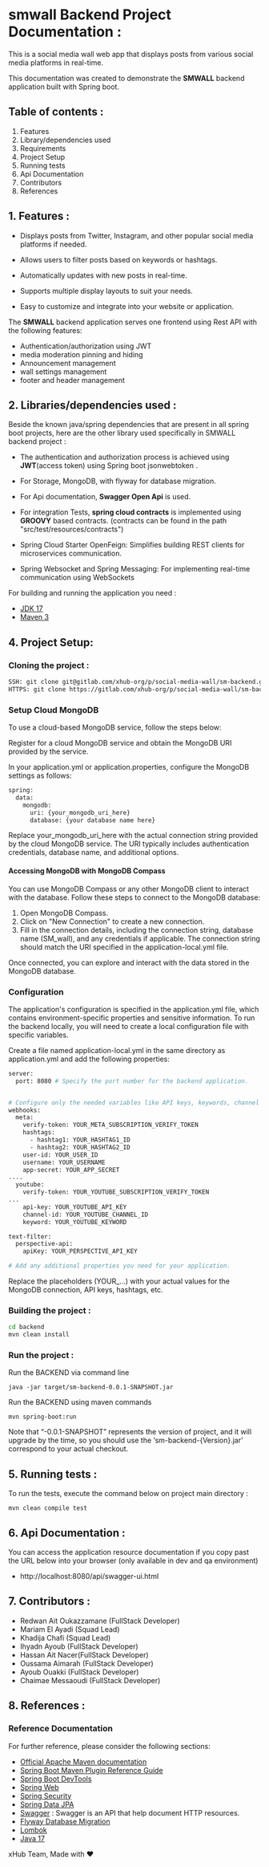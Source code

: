 # smwall Backend Project Documentation :

This is a social media wall web app that displays posts from various social media platforms in real-time.

This documentation was created to demonstrate the **SMWALL** backend application built with Spring boot.

## Table of contents :

1. Features
2. Library/dependencies used
3. Requirements
4. Project Setup
5. Running tests
6. Api Documentation
7. Contributors
8. References

## 1. Features :

- Displays posts from Twitter, Instagram, and other popular social media platforms if needed.

- Allows users to filter posts based on keywords or hashtags.
- Automatically updates with new posts in real-time.
- Supports multiple display layouts to suit your needs.
- Easy to customize and integrate into your website or application.

The **SMWALL** backend application serves one frontend using Rest API with the following features:

- Authentication/authorization using JWT
- media moderation pinning and hiding
- Announcement management
- wall settings management
- footer and header management

## 2. Libraries/dependencies used :

Beside the known java/spring dependencies that are present in all spring boot projects, here are the other library used
specifically in SMWALL backend project :

- The authentication and authorization process is achieved using **JWT**(access token) using Spring boot jsonwebtoken .

- For Storage, MongoDB, with flyway for database migration.
- For Api documentation, **Swagger Open Api** is used.
- For integration Tests, **spring cloud contracts** is implemented using **GROOVY** based contracts. (contracts can be
  found in the path "src/test/resources/contracts")
- Spring Cloud Starter OpenFeign: Simplifies building REST clients for microservices communication.

- Spring Websocket and Spring Messaging: For implementing real-time communication using WebSockets

For building and running the application you need :

- [JDK 17](https://www.oracle.com/java/technologies/javase/jdk17-archive-downloads.html)
- [Maven 3](https://maven.apache.org)

## 4. Project Setup:

### Cloning the project :

```sh
SSH: git clone git@gitlab.com/xhub-org/p/social-media-wall/sm-backend.git
HTTPS: git clone https://gitlab.com/xhub-org/p/social-media-wall/sm-backend.git
```

### Setup Cloud MongoDB

To use a cloud-based MongoDB service, follow the steps below:

Register for a cloud MongoDB service and obtain the MongoDB URI provided by the service.

In your application.yml or application.properties, configure the MongoDB settings as follows:

```sh
spring:
  data:
    mongodb:
      uri: {your_mongodb_uri_here}
      database: {your database name here}
```

Replace your_mongodb_uri_here with the actual connection string provided by the cloud MongoDB service. The URI typically
includes authentication credentials, database name, and additional options.

#### Accessing MongoDB with MongoDB Compass

You can use MongoDB Compass or any other MongoDB client to interact with the database. Follow these steps to connect to
the MongoDB database:

1. Open MongoDB Compass.
2. Click on "New Connection" to create a new connection.
3. Fill in the connection details, including the connection string, database name (SM_wall), and any credentials if
   applicable. The connection string should match the URI specified in the application-local.yml file.

Once connected, you can explore and interact with the data stored in the MongoDB database.

### Configuration

The application's configuration is specified in the application.yml file, which contains environment-specific properties
and sensitive information. To run the backend locally, you will need to create a local configuration file with specific
variables.

Create a file named application-local.yml in the same directory as application.yml and add the following properties:

```sh
server:
  port: 8080 # Specify the port number for the backend application.


# Configure only the needed variables like API keys, keywords, channel IDs, hashtags, etc.
webhooks:
  meta:
    verify-token: YOUR_META_SUBSCRIPTION_VERIFY_TOKEN
    hashtags:
      - hashtag1: YOUR_HASHTAG1_ID
      - hashtag2: YOUR_HASHTAG2_ID
    user-id: YOUR_USER_ID
    username: YOUR_USERNAME
    app-secret: YOUR_APP_SECRET
....
  youtube:
    verify-token: YOUR_YOUTUBE_SUBSCRIPTION_VERIFY_TOKEN
...
    api-key: YOUR_YOUTUBE_API_KEY
    channel-id: YOUR_YOUTUBE_CHANNEL_ID
    keyword: YOUR_YOUTUBE_KEYWORD

text-filter:
  perspective-api:
    apiKey: YOUR_PERSPECTIVE_API_KEY

# Add any additional properties you need for your application.
```

Replace the placeholders (YOUR_...) with your actual values for the MongoDB connection, API keys, hashtags, etc.

### Building the project :

```sh
cd backend
mvn clean install
```

### Run the project :

Run the BACKEND via command line

```shell
java -jar target/sm-backend-0.0.1-SNAPSHOT.jar
```

Run the BACKEND using maven commands

```shell
mvn spring-boot:run
```

Note that “-0.0.1-SNAPSHOT” represents the version of project, and it will upgrade by the time, so you should use the
‘sm-backend-{Version}.jar’ correspond to your actual checkout.

## 5. Running tests :

To run the tests, execute the command below on project main directory :

```shell
mvn clean compile test
```

## 6. Api Documentation :

You can access the application resource documentation if you copy past the URL below into your browser (only available
in dev and qa environment)

- http://localhost:8080/api/swagger-ui.html

## 7. Contributors :
- Redwan Ait Oukazzamane (FullStack Developer)
- Mariam El Ayadi (Squad Lead)
- Khadija Chafi (Squad Lead)
- Ihyadn Ayoub (FullStack Developer)
- Hassan Ait Nacer(FullStack Developer)
- Oussama Aimarah (FullStack Developer)
- Ayoub Ouakki (FullStack Developer)
- Chaimae Messaoudi (FullStack Developer)

## 8. References :

### Reference Documentation

For further reference, please consider the following sections:

- [Official Apache Maven documentation](https://maven.apache.org/guides/index.html)
- [Spring Boot Maven Plugin Reference Guide](https://docs.spring.io/spring-boot/docs/2.3.0.RELEASE/maven-plugin/reference/html/)
- [Spring Boot DevTools](https://docs.spring.io/spring-boot/docs/2.3.0.RELEASE/reference/htmlsingle/#using-boot-devtools)
- [Spring Web](https://docs.spring.io/spring-boot/docs/2.3.0.RELEASE/reference/htmlsingle/#boot-features-developing-web-applications)
- [Spring Security](https://docs.spring.io/spring-boot/docs/2.3.0.RELEASE/reference/htmlsingle/#boot-features-security)
- [Spring Data JPA](https://docs.spring.io/spring-boot/docs/2.3.0.RELEASE/reference/htmlsingle/#boot-features-jpa-and-spring-data)
- [Swagger](https://swagger.io/) : Swagger is an API that help document HTTP resources.
- [Flyway Database Migration](https://www.baeldung.com/database-migrations-with-flyway)
- [Lombok](https://projectlombok.org/features/all)
- [Java 17](https://www.oracle.com/java/technologies/javase/jdk17-archive-downloads.html)

xHub Team, Made with ❤️